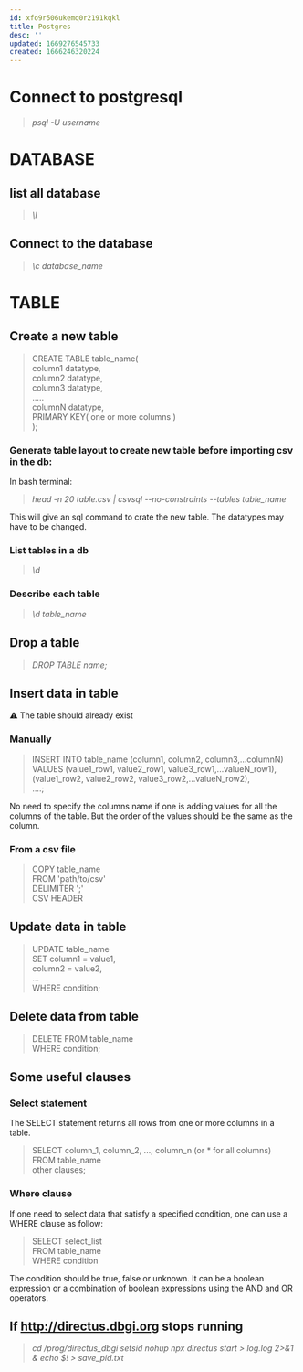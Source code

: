 ```yaml
---
id: xfo9r506ukemq0r2191kqkl
title: Postgres
desc: ''
updated: 1669276545733
created: 1666246320224
---
```


# Connect to postgresql
>   *psql -U username*

# DATABASE

## list all database
>   *\l*

## Connect to the database
>   *\c database_name*

# TABLE

## Create a new table
>   CREATE TABLE table_name(             
>       column1 datatype,             
>       column2 datatype,        
>       column3 datatype,         
>       .....            
>       columnN datatype,         
>       PRIMARY KEY( one or more columns )          
>   );

### Generate table layout to create new table before importing csv in the db:
In bash terminal:
>    *head -n 20 table.csv | csvsql --no-constraints --tables table_name*             

This will give an sql command to crate the new table. The datatypes may have to be changed.

### List tables in a db
>   *\d*

### Describe each table
>   *\d table_name*

## Drop a table
>   *DROP TABLE name;*

## Insert data in table
⚠️ The table should already exist

### Manually
>   INSERT INTO table_name (column1, column2, column3,...columnN)              
>   VALUES (value1_row1, value2_row1, value3_row1,...valueN_row1),        
            (value1_row2, value2_row2, value3_row2,...valueN_row2),          
            ....;         

No need to specify the columns name if one is adding values for all the columns of the table. But the order of the values should be the same as the column.

### From a csv file
>   COPY table_name     
>   FROM 'path/to/csv'       
>   DELIMITER ';'       
>   CSV HEADER

## Update data in table
>   UPDATE table_name      
>   SET column1 = value1,       
>       column2 = value2,       
>       ...        
>   WHERE condition;

## Delete data from table
>   DELETE FROM table_name        
>   WHERE condition;

## Some useful clauses
### Select statement
The SELECT statement returns all rows from one or more columns in a table.

>   SELECT column_1, column_2, ..., column_n    (or * for all columns)     
>   FROM table_name       
>   other clauses;


### Where clause
If one need to select data that satisfy a specified condition, one can use a WHERE clause as follow:       

>   SELECT select_list     
>   FROM table_name       
>   WHERE condition        

The condition should be true, false or unknown. It can be a boolean expression or a combination of boolean expressions using the AND and OR operators.

## If http://directus.dbgi.org stops running
>    *cd /prog/directus_dbgi*
>    *setsid nohup npx directus start > log.log 2>&1 &*
>    *echo $! > save_pid.txt*